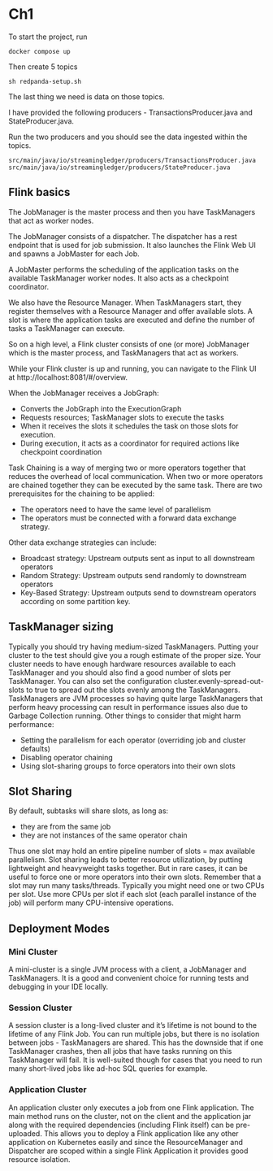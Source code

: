 # Ch1
To start the project, run
```
docker compose up
```

Then create 5 topics
```
sh redpanda-setup.sh
```

The last thing we need is data on those topics.

I have provided the following producers - TransactionsProducer.java and StateProducer.java.

Run the two producers and you should see the data ingested within the topics.

```
src/main/java/io/streamingledger/producers/TransactionsProducer.java
src/main/java/io/streamingledger/producers/StateProducer.java
```

## Flink basics
The JobManager is the master process and then you have TaskManagers that act as worker nodes.

The JobManager consists of a dispatcher. The dispatcher has a rest endpoint that is used for job submission. It also launches the Flink Web UI and spawns a JobMaster for each Job.

A JobMaster performs the scheduling of the application tasks on the available TaskManager worker nodes. It also acts as a checkpoint coordinator.

We also have the Resource Manager. When TaskManagers start, they register themselves with a Resource Manager and offer available slots. A slot is where the application tasks are executed and define the number of tasks a TaskManager can execute.

So on a high level, a Flink cluster consists of one (or more) JobManager which is the master process, and TaskManagers that act as workers.

While your Flink cluster is up and running, you can navigate to the Flink UI at http://localhost:8081/#/overview.

When the JobManager receives a JobGraph:
- Converts the JobGraph into the ExecutionGraph
- Requests resources; TaskManager slots to execute the tasks
- When it receives the slots it schedules the task on those slots for execution.
- During execution, it acts as a coordinator for required actions like checkpoint coordination

Task Chaining is a way of merging two or more operators together that reduces the overhead of local communication.
When two or more operators are chained together they can be executed by the same task.
There are two prerequisites for the chaining to be applied:
- The operators need to have the same level of parallelism
- The operators must be connected with a forward data exchange strategy.

Other data exchange strategies can include:
- Broadcast strategy: Upstream outputs sent as input to all downstream operators
- Random Strategy: Upstream outputs send randomly to downstream operators
- Key-Based Strategy: Upstream outputs send to downstream operators according on some partition key.

## TaskManager sizing
Typically you should try having medium-sized TaskManagers.
Putting your cluster to the test should give you a rough estimate of the proper size.
Your cluster needs to have enough hardware resources available to each TaskManager and you should also find a good number of slots per TaskManager.
You can also set the configuration cluster.evenly-spread-out-slots to true to spread out the slots evenly among the TaskManagers.
TaskManagers are JVM processes so having quite large TaskManagers that perform heavy processing can result in performance issues also due to Garbage Collection running.
Other things to consider that might harm performance:
- Setting the parallelism for each operator (overriding job and cluster defaults)
- Disabling operator chaining
- Using slot-sharing groups to force operators into their own slots

## Slot Sharing
By default, subtasks will share slots, as long as:
- they are from the same job
- they are not instances of the same operator chain

Thus one slot may hold an entire pipeline number of slots = max available parallelism.
Slot sharing leads to better resource utilization, by putting lightweight and heavyweight tasks together.
But in rare cases, it can be useful to force one or more operators into their own slots.
Remember that a slot may run many tasks/threads.
Typically you might need one or two CPUs per slot.
Use more CPUs per slot if each slot (each parallel instance of the job) will perform many CPU-intensive operations.

## Deployment Modes
### Mini Cluster
A mini-cluster is a single JVM process with a client, a JobManager and TaskManagers. It is a good and convenient choice for running tests and debugging in your IDE locally.

### Session Cluster
A session cluster is a long-lived cluster and it’s lifetime is not bound to the lifetime of any Flink Job. You can run multiple jobs, but there is no isolation between jobs - TaskManagers are shared. This has the downside that if one TaskManager crashes, then all jobs that have tasks running on this TaskManager will fail. It is well-suited though for cases that you need to run many short-lived jobs like ad-hoc SQL queries for example.

### Application Cluster
An application cluster only executes a job from one Flink application. The main method runs on the cluster, not on the client and the application jar along with the required dependencies (including Flink itself) can be pre-uploaded.
This allows you to deploy a Flink application like any other application on Kubernetes easily and since the ResourceManager and Dispatcher are scoped within a single Flink Application it provides good resource isolation.